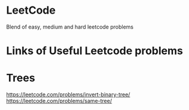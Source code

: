# LeetCode
Blend of easy, medium and hard leetcode problems

# Links of Useful Leetcode problems

# Trees

https://leetcode.com/problems/invert-binary-tree/ <br>
https://leetcode.com/problems/same-tree/
